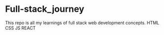 # Full-stack_journey
This repo is all my learnings of full stack web development concepts.
HTML
CSS
JS
REACT

